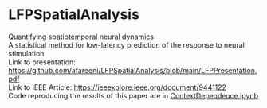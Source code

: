 # LFPSpatialAnalysis
Quantifying spatiotemporal neural dynamics   
A statistical method for low-latency prediction of the response to neural stimulation   
Link to presentation: https://github.com/afareenj/LFPSpatialAnalysis/blob/main/LFPPresentation.pdf   
Link to IEEE Article: https://ieeexplore.ieee.org/document/9441122   
Code reproducing the results of this paper are in [ContextDependence.ipynb](https://github.com/afareenj/LFPSpatialAnalysis/blob/main/ContextDependence.ipynb)
